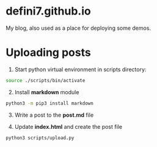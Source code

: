 # defini7.github.io
My blog, also used as a place for deploying some demos.

# Uploading posts

1) Start python virtual environment in scripts directory:
```sh
source ./scripts/bin/activate
```

2) Install **markdown** module
```sh
python3 -m pip3 install markdown
```

3) Write a post to the **post.md** file

4) Update **index.html** and create the post file
```sh
python3 scripts/upload.py
```

